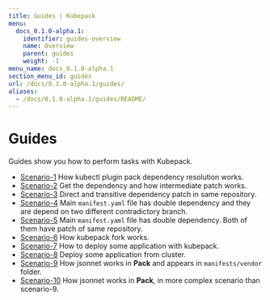 ```yaml
---
title: Guides | Kubepack
menu:
  docs_0.1.0-alpha.1:
    identifier: guides-overview
    name: Overview
    parent: guides
    weight: -1
menu_name: docs_0.1.0-alpha.1
section_menu_id: guides
url: /docs/0.1.0-alpha.1/guides/
aliases:
  - /docs/0.1.0-alpha.1/guides/README/
---
```


# Guides

Guides show you how to perform tasks with Kubepack.

- [Scenario-1](/docs/guides/scenario-1.md) How kubectl plugin pack dependency resolution works.
- [Scenario-2](/docs/guides/scenario-2.md) Get the dependency and how intermediate patch works.
- [Scenario-3](/docs/guides/scenario-3.md) Direct and transitive dependency patch in same repository. 
- [Scenario-4](/docs/guides/scenario-4.md) Main `manifest.yaml` file has double dependency and they are depend on two different contradictory branch. 
- [Scenario-5](/docs/guides/scenario-5.md) Main `manifest.yaml` file has double dependency. Both of them have patch of same repository.
- [Scenario-6](/docs/guides/scenario-6.md) How kubepack fork works. 
- [Scenario-7](/docs/guides/scenario-7.md) How to deploy some application with kubepack.
- [Scenario-8](/docs/guides/scenario-8.md) Deploy some application from cluster.
- [Scenario-9](/docs/guides/scenario-9.md) How jsonnet works in **Pack** and appears in `manifests/vendor` folder.
- [Scenario-10](/docs/guides/scenario-10.md) How jsonnet works in **Pack**, in more complex scenario than scenario-9.
